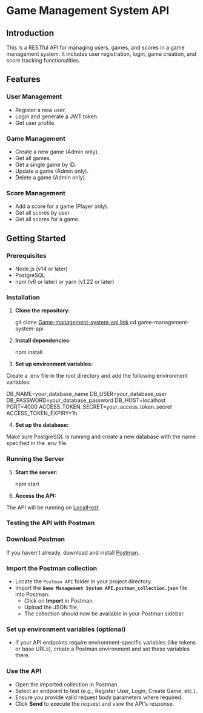 # Game Management System API

## Introduction

This is a RESTful API for managing users, games, and scores in a game management system. It includes user registration, login, game creation, and score tracking functionalities.

## Features

### User Management

- Register a new user.
- Login and generate a JWT token.
- Get user profile.

### Game Management

- Create a new game (Admin only).
- Get all games.
- Get a single game by ID.
- Update a game (Admin only).
- Delete a game (Admin only).

### Score Management

- Add a score for a game (Player only).
- Get all scores by user.
- Get all scores for a game.

## Getting Started

### Prerequisites

- Node.js (v14 or later)
- PostgreSQL
- npm (v6 or later) or yarn (v1.22 or later)

### Installation

1. **Clone the repository:**

   git clone [Game-management-system-api link](https://github.com/BabitaRawat5396/game-management-system-api)
   cd game-management-system-api
   
3. **Install dependencies:**

   npm install
   
5. **Set up environment variables:**

Create a .env file in the root directory and add the following environment variables:

   DB_NAME=your_database_name
   DB_USER=your_database_user
   DB_PASSWORD=your_database_password
   DB_HOST=localhost
   PORT=4000
   ACCESS_TOKEN_SECRET=your_access_token_secret
   ACCESS_TOKEN_EXPIRY=1h

4. **Set up the database:**

Make sure PostgreSQL is running and create a new database with the name specified in the .env file.

### Running the Server

5. **Start the server:**

   npm start
   
6. **Access the API:**

The API will be running on [LocalHost](http://localhost:4000).

### Testing the API with Postman

### Download Postman

If you haven't already, download and install [Postman](https://www.postman.com/downloads/).

### Import the Postman collection

- Locate the `Postman API` folder in your project directory.
- Import the **`Game Management System API.postman_collection.json`** file into Postman:
  - Click on **Import** in Postman.
  - Upload the JSON file.
  - The collection should now be available in your Postman sidebar.

### Set up environment variables (optional)

- If your API endpoints require environment-specific variables (like tokens or base URLs), create a Postman environment and set these variables there.

### Use the API

- Open the imported collection in Postman.
- Select an endpoint to test (e.g., Register User, Login, Create Game, etc.).
- Ensure you provide valid request body parameters where required.
- Click **Send** to execute the request and view the API's response.
